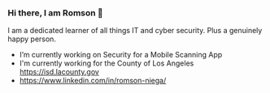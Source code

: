 ### Hi there, I am Romson 👋

I am a dedicated learner of all things IT and cyber security. Plus a genuinely happy person.

- I’m currently working on Security for a Mobile Scanning App
- I'm currently working for the County of Los Angeles https://isd.lacounty.gov
- https://www.linkedin.com/in/romson-niega/
<!--
**Romson-Niega/romson-niega** is a ✨ _special_ ✨ repository because its `README.md` (this file) appears on your GitHub profile.

Here are some ideas to get you started:

- 🔭 I’m currently working on ...
- 🌱 I’m currently learning ...
- 👯 I’m looking to collaborate on ...
- 🤔 I’m looking for help with ...
- 💬 Ask me about ...
- 📫 How to reach me: ...
- 😄 Pronouns: ...
- ⚡ Fun fact: ...
-->
